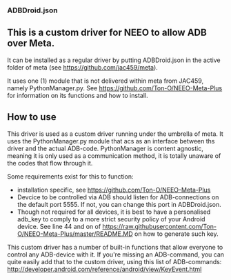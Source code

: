 ### ADBDroid.json

## This is a custom driver for NEEO to allow ADB over Meta.
It can be installed as a regular driver by putting ADBDroid.json in the active folder of meta 
(see https://github.com/jac459/meta).

It uses one (1) module that is not delivered within meta from JAC459, namely PythonManager.py.
See https://github.com/Ton-O/NEEO-Meta-Plus for information on its functions and how to install.

## How to use
This driver is used as a custom driver running under the umbrella of meta.
It uses the PythonManager.py module that acs as an interface between ths driver and the actual ADB-code.
PythonManager is content agnostic, meaning it is only used as a communication method, it is totally unaware of the codes that flow through it.  

Some requirements exist for this to function:
- installation specific, see https://github.com/Ton-O/NEEO-Meta-Plus
- Devcice to be controlled via ADB should listen for ADB-connections on the default port 5555. If not, you can change this port in ADBDroid.json.
- Though not required for all devices, it is best to have a personalised adb_key to comply to a more strict security policy of your Android device. See line 44 and on of https://raw.githubusercontent.com/Ton-O/NEEO-Meta-Plus/master/README.MD on how to generate such key.


This custom driver has a number of built-in functions that allow everyone to control any ADB-device with it.
If you're missing an ADB-command, you can quite easily add that to the custom driver, using this list of ADB-commands:
http://developer.android.com/reference/android/view/KeyEvent.html
